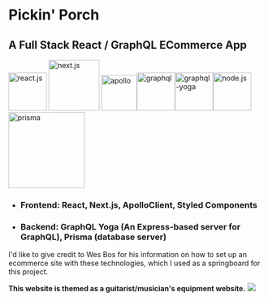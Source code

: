 # Pickin' Porch
## A Full Stack React / GraphQL ECommerce App
<img src="https://pngimage.net/wp-content/uploads/2018/06/react-png-1.png" alt="react.js" width="75"/>  <img src="https://seeklogo.com/images/N/next-js-logo-7929BCD36F-seeklogo.com.png" alt="next.js" width="100"/>  <img src="https://seeklogo.com/images/A/apollo-logo-DC7DD3C444-seeklogo.com.png" alt="apollo" width="70"/><img src="https://montykamath.files.wordpress.com/2018/02/graphql.png" alt="graphql" width="75"/><img src="https://camo.githubusercontent.com/389368863d9b9df25acd07644bad7642459c3533/68747470733a2f2f696d6775722e636f6d2f5376366a3042362e706e67" alt="graphql-yoga" width="75"/><img src="https://software.intel.com/sites/default/files/managed/fa/a0/Runtime-logo-Node.jpg" alt="node.js" width="75"/><img src="https://camo.githubusercontent.com/c7f49c483a3c5a145ff55c7331520a65e12abff2/68747470733a2f2f692e696d6775722e636f6d2f774434725674342e706e67" alt="prisma" width="150"/>

* ### Frontend: React, Next.js, ApolloClient, Styled Components
* ### Backend: GraphQL Yoga (An Express-based server for GraphQL), Prisma (database server)
I'd like to give credit to Wes Bos for his information on how to set up an ecommerce site with these technologies, which I used as a springboard for this project.

**This website is themed as a guitarist/musician's equipment website.**
![](https://github.com/ScottMorse/PickinPorchDev/blob/master/gifs/Shop.gif)
